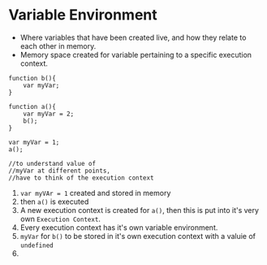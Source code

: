 # Variable Environment
* Where  variables that have been created live, and how they relate to each other in memory.
* Memory space created for variable pertaining to a specific execution context.

```
function b(){
    var myVar;
}

function a(){
    var myVar = 2;
    b();
}

var myVar = 1;
a();

//to understand value of 
//myVar at different points, 
//have to think of the execution context
```

1. `var myVAr = 1` created and stored in memory
2. then `a()` is executed
3. A new execution context is created for `a()`, then this is put into it's very own `Execution Context`.
4. Every execution context has it's own variable environment.
5. `myVar` for `b()` to be stored in it's own execution context with a valuie of `undefined`
6. 